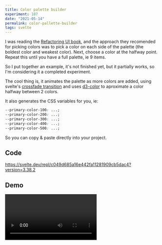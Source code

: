 ```yaml
---
title: Color palette builder
experiment: 187
date: "2021-05-14"
permalink: color-pallette-builder
tags: svelte
---
```


I was reading the [Refactoring UI book](https://www.refactoringui.com/), and the approach they recomended for picking colors was to pick a color on each side of the palette (the boldest color and weakest color). Next, choose a color at the halfway point. Repeat this until you have a full palette, ie 9 items.

So I put together an example, it's not finished yet, but it partially works, so I'm considering it a completed experiment.

The cool thing is, it animates the palette as more colors are added, using svelte's [crossfade transition](https://svelte.dev/tutorial/deferred-transitions) and uses [d3-color](https://github.com/d3/d3-color) to aproximate a color halfway between 2 colors.

It also generates the CSS variables for you, ie:

```css
--primary-color-100: ...;
--primary-color-200: ...;
--primary-color-300: ...;
--primary-color-400: ...;
--primary-color-500: ...;
```

So you can copy & paste directly into your project.

## Code

https://svelte.dev/repl/c049d685a16e442fa11281909cb5dac4?version=3.38.2

## Demo

<video controls src="https://res.cloudinary.com/dzwnkx0mk/video/upload/v1620979200/1000experiments.dev/color-pallette-builder_f0tbox.mp4"/>

## Notes

- Add a HSL color picker. Maybe use d3-color?
